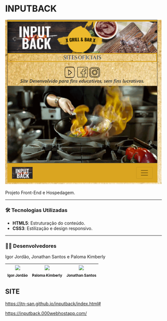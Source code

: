 # INPUTBACK

![print_screen_topo_index](https://github.com/jtn-san/inputback/blob/main/index_inputback.png)

Projeto Front-End e Hospedagem.

---

### 🛠️ Tecnologias Utilizadas  
- **HTML5**: Estruturação do conteúdo.  
- **CSS3**: Estilização e design responsivo.  
  <!-- - **JavaScript**: Funcionalidades interativas e de acessibilidade.  -->

---

### 👨‍💻 Desenvolvedores  

Igor Jordão, Jonathan Santos e Paloma Kimberly


| [<img loading="lazy" src="https://avatars.githubusercontent.com/u/53325396?v=4" width=115><br><sub>Igor Jordão</sub>](https://github.com/Igu-jordan) |  [<img loading="lazy" src="https://avatars.githubusercontent.com/u/57427551?v=4" width=115><br><sub>Paloma Kimberly</sub>](https://github.com/Novetres) |  [<img loading="lazy" src="https://avatars.githubusercontent.com/u/57300906?v=4" width=115><br><sub> Jonathan Santos </sub>](https://github.com/jtn-san) |
| :---: | :---: | :---: |


## SITE  

https://jtn-san.github.io/inputback/index.html#

https://inputback.000webhostapp.com/
